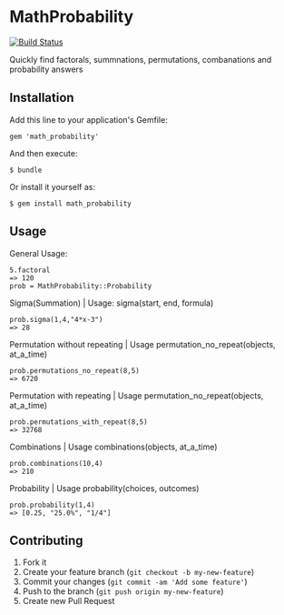 # MathProbability

[![Build Status](https://travis-ci.org/polysaturate/math_probability.png?branch=master)](https://travis-ci.org/polysaturate/math_probability)

Quickly find factorals, summnations, permutations, combanations and probability answers

## Installation

Add this line to your application's Gemfile:

    gem 'math_probability'

And then execute:

    $ bundle

Or install it yourself as:

    $ gem install math_probability

## Usage
General Usage:

    5.factoral
    => 120
    prob = MathProbability::Probability
    
Sigma(Summation) | Usage: sigma(start, end, formula)

    prob.sigma(1,4,"4*x-3")
    => 28
    
Permutation without repeating | Usage permutation_no_repeat(objects, at_a_time)

    prob.permutations_no_repeat(8,5)
    => 6720
    
Permutation with repeating | Usage permutation_no_repeat(objects, at_a_time)

    prob.permutations_with_repeat(8,5)
    => 32768
    
Combinations | Usage combinations(objects, at_a_time)

    prob.combinations(10,4)
    => 210
    
Probability | Usage probability(choices, outcomes)

    prob.probability(1,4)
    => [0.25, "25.0%", "1/4"]
    

## Contributing

1. Fork it
2. Create your feature branch (`git checkout -b my-new-feature`)
3. Commit your changes (`git commit -am 'Add some feature'`)
4. Push to the branch (`git push origin my-new-feature`)
5. Create new Pull Request
